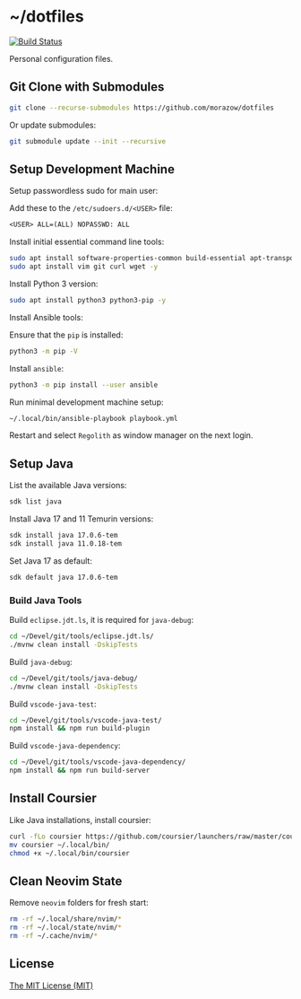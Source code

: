 # ~/dotfiles

[![Build Status](https://github.com/morazow/dotfiles/actions/workflows/ci.yml/badge.svg)](https://github.com/morazow/dotfiles/actions/workflows/ci.yml)

Personal configuration files.

## Git Clone with Submodules

```sh
git clone --recurse-submodules https://github.com/morazow/dotfiles
```

Or update submodules:

```sh
git submodule update --init --recursive
```

## Setup Development Machine

Setup passwordless sudo for main user:

Add these to the `/etc/sudoers.d/<USER>` file:

```txt
<USER> ALL=(ALL) NOPASSWD: ALL
```

Install initial essential command line tools:

```sh
sudo apt install software-properties-common build-essential apt-transport-https ca-certificates -y
sudo apt install vim git curl wget -y
```

Install Python 3 version:

```sh
sudo apt install python3 python3-pip -y
```

Install Ansible tools:

Ensure that the `pip` is installed:

```sh
python3 -m pip -V
```

Install `ansible`:

```sh
python3 -m pip install --user ansible
```

Run minimal development machine setup:

```sh
~/.local/bin/ansible-playbook playbook.yml
```

Restart and select `Regolith` as window manager on the next login.

## Setup Java

List the available Java versions:

```sh
sdk list java
```

Install Java 17 and 11 Temurin versions:

```sh
sdk install java 17.0.6-tem
sdk install java 11.0.18-tem
```

Set Java 17 as default:

```sh
sdk default java 17.0.6-tem
```

### Build Java Tools

Build `eclipse.jdt.ls`, it is required for `java-debug`:

```sh
cd ~/Devel/git/tools/eclipse.jdt.ls/
./mvnw clean install -DskipTests
```

Build `java-debug`:

```sh
cd ~/Devel/git/tools/java-debug/
./mvnw clean install -DskipTests
```

Build `vscode-java-test`:

```sh
cd ~/Devel/git/tools/vscode-java-test/
npm install && npm run build-plugin
```

Build `vscode-java-dependency`:

```sh
cd ~/Devel/git/tools/vscode-java-dependency/
npm install && npm run build-server
```

## Install Coursier

Like Java installations, install coursier:

```sh
curl -fLo coursier https://github.com/coursier/launchers/raw/master/coursier
mv coursier ~/.local/bin/
chmod +x ~/.local/bin/coursier
```

## Clean Neovim State

Remove `neovim` folders for fresh start:

```sh
rm -rf ~/.local/share/nvim/*
rm -rf ~/.local/state/nvim/*
rm -rf ~/.cache/nvim/*
```

## License

[The MIT License (MIT)](LICENSE.md)
